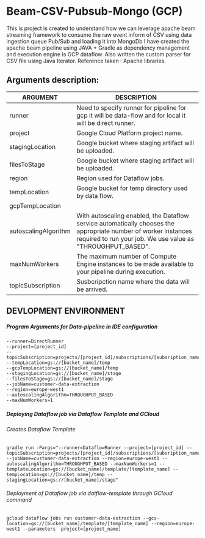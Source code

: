# Beam-CSV-Pubsub-Mongo (GCP)
This is project is created to understand how we can leverage apache beam streaming framework to consume the raw event inform of 
CSV using data ingestion queue Pub/Sub and loading it into MongoDb
I have created the apache beam pipeline using JAVA + Gradle as dependency management and execution engine is GCP dataflow.
Also written the custom parser for CSV file using Java Iterator. Reference taken : Apache libraries.

## Arguments description:
| ARGUMENT | DESCRIPTION |
|----------|-------------|
|runner | Need to specify runner for pipeline for gcp it will be data-flow and for local it will be direct runner. |
|project | Google Cloud Platform project name. |
|stagingLocation| Google bucket where staging artifact will be uploaded. |
|filesToStage| Google bucket where staging artifact will be uploaded. |
|region| Region used for Dataflow jobs. |
|tempLocation| Google bucket for temp directory used by data flow. |
|gcpTempLocation|  |
|autoscalingAlgorithm| With autoscaling enabled, the Dataflow service automatically chooses the appropriate number of worker instances required to run your job. We use value as "THROUGHPUT_BASED". |
|maxNumWorkers| The maximum number of Compute Engine instances to be made available to your pipeline during execution. |
|topicSubscription| Susbcripction name where the data will be arrived. |

## DEVLOPMENT ENVIRONMENT
##### *Program Arguments for Data-pipeline in IDE configuration*
```
--runner=DirectRunner
--project=[project_id]
--topicSubscription=projects/[project_id]/subscriptions/[subsription_name]
--tempLocation=gs://[bucket_name]/temp
--gcpTempLocation=gs://[bucket_name]/temp
--stagingLocation=gs://[bucket_name]/stage
--filesToStage=gs://[bucket_name]/stage
--jobName=customer-data-extraction
--region=europe-west1
--autoscalingAlgorithm=THROUGHPUT_BASED
--maxNumWorkers=1
```

##### *Deploying Dataflow job via Dataflow Template and GCloud*

###### *Creates Dataflow Template*
```
gradle run -Pargs="--runner=DataflowRunner --project=[project_id] --topicSubscription=projects/[project_id]/subscriptions/[subsription_name] --jobName=customer-data-extraction --region=europe-west1 --autoscalingAlgorithm=THROUGHPUT_BASED --maxNumWorkers=1 --templateLocation=gs://[bucket_name]/template/[template_name] --tempLocation=gs://[bucket_name]/temp --stagingLocation=gs://[bucket_name]/stage"
```
###### *Deployment of Dataflow job via datflow-template through GCloud command*
```
gcloud dataflow jobs run customer-data-extraction --gcs-location=gs://[bucket_name]/template/[template_name] --region=europe-west1 --parameters  project=[project_name]
```


